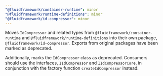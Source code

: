```yaml
---
"@fluidframework/container-runtime": minor
"@fluidframework/runtime-definitions": minor
"@fluidframework/id-compressor": minor
---
```


Moves `IdCompressor` and related types from `@fluidframework/container-runtime` and `@fluidframework/runtime-definitions` into their own package, `@fluidframework/id-compressor`.
Exports from original packages have been marked as deprecated.

Additionally, marks the `IdCompressor` class as deprecated.
Consumers should use the interfaces, `IIdCompressor` and `IIdCompressorCore`, in conjunction with the factory function `createIdCompressor` instead.
